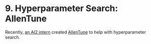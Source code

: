 # 9. Hyperparameter Search: AllenTune

Recently, [an AI2 intern]() created [AllenTune]() to help with hyperparameter search.

